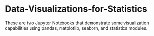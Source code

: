 # Data-Visualizations-for-Statistics
These are two Jupyter Notebooks that demonstrate some visualization capabilities using pandas, matplotlib, seaborn, and statistics modules.
